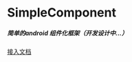SimpleComponent
===============
##### 简单的android 组件化框架（开发设计中...）

[接入文档](https://github.com/Weir91/SimpleComponent/blob/master/%E6%8E%A5%E5%85%A5%E6%B5%81%E7%A8%8B.md)